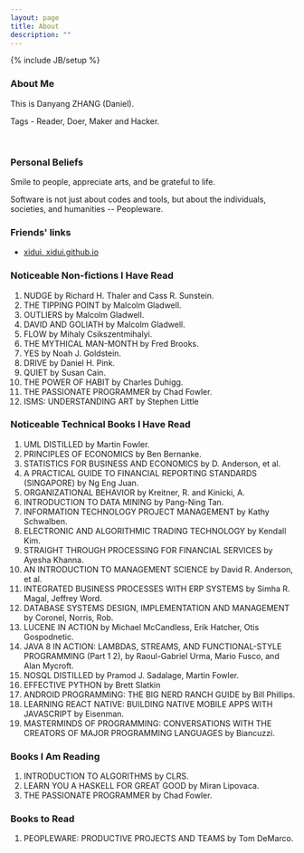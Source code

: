 ```yaml
---
layout: page
title: About
description: ""
---
```

{% include JB/setup %}

### About Me
This is Danyang ZHANG (Daniel).

Tags - Reader, Doer, Maker and Hacker.

<div class="github-card" data-user="idf">&nbsp;</div>
<script src="//cdn.jsdelivr.net/github-cards/latest/widget.js"></script>


### Personal Beliefs
Smile to people, appreciate arts, and be grateful to life.

Software is not just about codes and tools, but about the individuals, societies, and  humanities -- Peopleware.

### Friends' links
* [xidui, xidui.github.io](http://xidui.github.io)

### Noticeable Non-fictions I Have Read
1. NUDGE by Richard H. Thaler and Cass R. Sunstein.
1. THE TIPPING POINT by Malcolm Gladwell.
1. OUTLIERS by Malcolm Gladwell.
1. DAVID AND GOLIATH by Malcolm Gladwell.
1. FLOW by Mihaly Csikszentmihalyi.
1. THE MYTHICAL MAN-MONTH by Fred Brooks.
1. YES by Noah J. Goldstein.
1. DRIVE by Daniel H. Pink.
1. QUIET by Susan Cain.
1. THE POWER OF HABIT by Charles Duhigg.
1. THE PASSIONATE PROGRAMMER by Chad Fowler.
1. ISMS: UNDERSTANDING ART by Stephen Little

### Noticeable Technical Books I Have Read
1. UML DISTILLED by Martin Fowler.
1. PRINCIPLES OF ECONOMICS by Ben Bernanke.
1. STATISTICS FOR BUSINESS AND ECONOMICS by D. Anderson, et al.
1. A PRACTICAL GUIDE TO FINANCIAL REPORTING STANDARDS (SINGAPORE) by Ng Eng Juan.
1. ORGANIZATIONAL BEHAVIOR by Kreitner, R. and Kinicki, A.
1. INTRODUCTION TO DATA MINING by Pang-Ning Tan.
1. INFORMATION TECHNOLOGY PROJECT MANAGEMENT by Kathy Schwalben.
1. ELECTRONIC AND ALGORITHMIC TRADING TECHNOLOGY by Kendall Kim.
1. STRAIGHT THROUGH PROCESSING FOR FINANCIAL SERVICES by Ayesha Khanna.
1. AN INTRODUCTION TO MANAGEMENT SCIENCE by David R. Anderson, et al.
1. INTEGRATED BUSINESS PROCESSES WITH ERP SYSTEMS by Simha R. Magal, Jeffrey Word.
1. DATABASE SYSTEMS DESIGN, IMPLEMENTATION AND MANAGEMENT by Coronel, Norris, Rob.
1. LUCENE IN ACTION by Michael McCandless, Erik Hatcher, Otis Gospodnetic.
1. JAVA 8 IN ACTION: LAMBDAS, STREAMS, AND FUNCTIONAL-STYLE PROGRAMMING (Part 1 2), by Raoul-Gabriel Urma, Mario Fusco, and Alan Mycroft.
1. NOSQL DISTILLED by Pramod J. Sadalage, Martin Fowler.
1. EFFECTIVE PYTHON by Brett Slatkin
1. ANDROID PROGRAMMING: THE BIG NERD RANCH GUIDE by Bill Phillips.
1. LEARNING REACT NATIVE: BUILDING NATIVE MOBILE APPS WITH JAVASCRIPT by Eisenman.
1. MASTERMINDS OF PROGRAMMING: CONVERSATIONS WITH THE CREATORS OF MAJOR PROGRAMMING LANGUAGES by Biancuzzi.

### Books I Am Reading
1. INTRODUCTION TO ALGORITHMS by CLRS.
1. LEARN YOU A HASKELL FOR GREAT GOOD by Miran Lipovaca.
1. THE PASSIONATE PROGRAMMER by Chad Fowler.

### Books to Read
1. PEOPLEWARE: PRODUCTIVE PROJECTS AND TEAMS by Tom DeMarco.


<!--
<IMG style="width: 50%" src="/assets/img/about/QR.png">
-->
